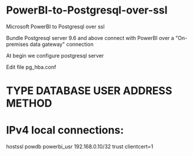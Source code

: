 # PowerBI-to-Postgresql-over-ssl
Microsoft PowerBI to Postgresql over ssl

Bundle Postgresql server 9.6 and above connect with PowerBI over a "On-premises data gateway" connection

At begin we configure postgresql server 

Edit file pg_hba.conf

# TYPE    DATABASE        USER            ADDRESS                        METHOD
# IPv4 local connections:
hostssl   powdb      powerbi_usr    192.168.0.10/32               trust clientcert=1
